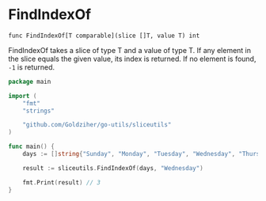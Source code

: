 # FindIndexOf

`func FindIndexOf[T comparable](slice []T, value T) int`

FindIndexOf takes a slice of type T and a value of type T. If any element in the slice equals the given value, its index
is returned. If no element is found, `-1` is returned.

```go
package main

import (
	"fmt"
	"strings"

	"github.com/Goldziher/go-utils/sliceutils"
)

func main() {
	days := []string{"Sunday", "Monday", "Tuesday", "Wednesday", "Thursday", "Friday", "Saturday"}

	result := sliceutils.FindIndexOf(days, "Wednesday")

	fmt.Print(result) // 3
}
```
